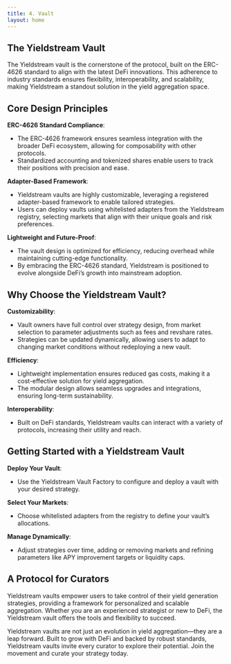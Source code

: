 ```yaml
---
title: 4. Vault
layout: home
---
```


## The Yieldstream Vault

The Yieldstream vault is the cornerstone of the protocol, built on the ERC-4626 standard to align with the latest DeFi innovations.
This adherence to industry standards ensures flexibility, interoperability, and scalability, making Yieldstream a standout solution in the yield aggregation space.

## Core Design Principles

**ERC-4626 Standard Compliance**:

- The ERC-4626 framework ensures seamless integration with the broader DeFi ecosystem, allowing for composability with other protocols.
- Standardized accounting and tokenized shares enable users to track their positions with precision and ease.

**Adapter-Based Framework**:

- Yieldstream vaults are highly customizable, leveraging a registered adapter-based framework to enable tailored strategies.
- Users can deploy vaults using whitelisted adapters from the Yieldstream registry, selecting markets that align with their unique goals and risk preferences.

**Lightweight and Future-Proof**:

- The vault design is optimized for efficiency, reducing overhead while maintaining cutting-edge functionality.
- By embracing the ERC-4626 standard, Yieldstream is positioned to evolve alongside DeFi’s growth into mainstream adoption.

## Why Choose the Yieldstream Vault?

**Customizability**:

- Vault owners have full control over strategy design, from market selection to parameter adjustments such as fees and revshare rates.
- Strategies can be updated dynamically, allowing users to adapt to changing market conditions without redeploying a new vault.

**Efficiency**:

- Lightweight implementation ensures reduced gas costs, making it a cost-effective solution for yield aggregation.
- The modular design allows seamless upgrades and integrations, ensuring long-term sustainability.

**Interoperability**:

- Built on DeFi standards, Yieldstream vaults can interact with a variety of protocols, increasing their utility and reach.

## Getting Started with a Yieldstream Vault

**Deploy Your Vault**:

- Use the Yieldstream Vault Factory to configure and deploy a vault with your desired strategy.

**Select Your Markets**:

- Choose whitelisted adapters from the registry to define your vault’s allocations.

**Manage Dynamically**:

- Adjust strategies over time, adding or removing markets and refining parameters like APY improvement targets or liquidity caps.

## A Protocol for Curators

Yieldstream vaults empower users to take control of their yield generation strategies, providing a framework for personalized and scalable aggregation. Whether you are an experienced strategist or new to DeFi, the Yieldstream vault offers the tools and flexibility to succeed.

Yieldstream vaults are not just an evolution in yield aggregation—they are a leap forward. Built to grow with DeFi and backed by robust standards, Yieldstream vaults invite every curator to explore their potential. Join the movement and curate your strategy today.
